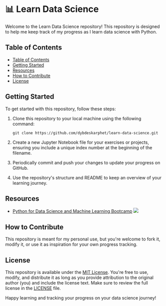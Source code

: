# 📊 Learn Data Science

Welcome to the Learn Data Science repository! This repository is designed to help me keep track of my progress as I learn data science with Python.

<!-- TOC ignore:true -->

## Table of Contents

<!-- TOC -->

- [Table of Contents](#table-of-contents)
- [Getting Started](#getting-started)
- [Resources](#resources)
- [How to Contribute](#how-to-contribute)
- [License](#license)

<!-- /TOC -->

## Getting Started

To get started with this repository, follow these steps:

1. Clone this repository to your local machine using the following command:

   ```
   git clone https://github.com/dybdeskarphet/learn-data-science.git
   ```

2. Create a new Jupyter Notebook file for your exercises or projects, ensuring you include a unique index number at the beginning of the filename.

3. Periodically commit and push your changes to update your progress on GitHub.

4. Use the repository's structure and README to keep an overview of your learning journey.

## Resources

- [Python for Data Science and Machine Learning Bootcamp](https://www.udemy.com/course/python-for-data-science-and-machine-learning-bootcamp/) ![](https://geps.dev/progress/19?dangerColor=8BC34A&warningColor=8BC34A&successColor=8BC34A)

## How to Contribute

This repository is meant for my personal use, but you're welcome to fork it, modify it, or use it as inspiration for your own progress tracking.

## License

This repository is available under the [MIT License](LICENSE). You're free to use, modify, and distribute it as long as you provide attribution to the original author (you) and include the license text. Make sure to review the full license in the [LICENSE](LICENSE) file.

Happy learning and tracking your progress on your data science journey!
